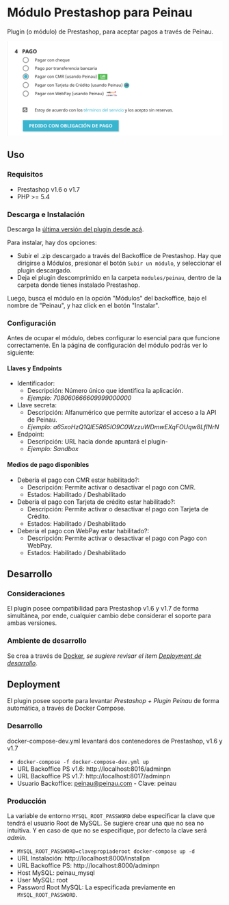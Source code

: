 # Módulo Prestashop para Peinau

Plugin (o módulo) de Prestashop, para aceptar pagos a través de Peinau.

![Screenshot de pagos](peinau/views/img/screenshot.png)

## Uso
### Requisitos
- Prestashop v1.6 o v1.7
- PHP >= 5.4

### Descarga e Instalación

Descarga la [última versión del plugin desde acá](https://github.com/peinau/peinau-plugin-prestashop/releases/latest).

Para instalar, hay dos opciones:

- Subir el .zip descargado a través del Backoffice de Prestashop. Hay que dirigirse a Módulos, presionar el botón ```Subir un módulo```, y seleccionar el plugin descargado.
- Deja el plugin descomprimido en la carpeta ```modules/peinau```, dentro de la carpeta donde tienes instalado Prestashop.

Luego, busca el módulo en la opción "Módulos" del backoffice, bajo el nombre de "Peinau", y haz click en el botón "Instalar".

### Configuración

Antes de ocupar el módulo, debes configurar lo esencial para que funcione correctamente. En la página de configuración del módulo podrás ver lo siguiente:

#### Llaves y Endpoints 

- Identificador:
	- Descripción: Número único que identifica la aplicación.
	- _Ejemplo: 708060666609999000000_
- Llave secreta:
	- Descripción: Alfanumérico que permite autorizar el acceso a la API de Peinau.
	- _Ejemplo: a65xoHzQ1QlE5R65IO9C0WzzuWDmwEXqFOUqw8LfINrN_
- Endpoint:
	- Descripción: URL hacia donde apuntará el plugin-
	- _Ejemplo: Sandbox_

#### Medios de pago disponibles

- Debería el pago con CMR estar habilitado?:
	- Descripción: Permite activar o desactivar el pago con CMR.
	- Estados: Habilitado / Deshabilitado
- Debería el pago con Tarjeta de crédito estar habilitado?:
	- Descripción: Permite activar o desactivar el pago con Tarjeta de Crédito.
	- Estados: Habilitado / Deshabilitado
- Debería el pago con WebPay estar habilitado?: 
	- Descripción: Permite activar o desactivar el pago con Pago con WebPay.
	- Estados: Habilitado / Deshabilitado


## Desarrollo

### Consideraciones
El plugin posee compatibilidad para Prestashop v1.6 y v1.7 de forma simultánea, por ende, cualquier cambio debe considerar el soporte para ambas versiones.

### Ambiente de desarrollo
Se crea a través de [Docker](https://www.docker.com), _se sugiere revisar el item [Deployment de desarrollo](#desarrollo)_.

## Deployment

El plugin posee soporte para levantar _Prestashop + Plugin Peinau_ de forma automática, a través de Docker Compose.

### Desarrollo

docker-compose-dev.yml levantará dos contenedores de Prestashop, v1.6 y v1.7

* ```docker-compose -f docker-compose-dev.yml up```
* URL Backoffice PS v1.6: http://localhost:8016/adminpn
* URL Backoffice PS v1.7: http://localhost:8017/adminpn
* Usuario Backoffice: peinau@peinau.com - Clave: peinau

### Producción

La variable de entorno ```MYSQL_ROOT_PASSWORD``` debe especificar la clave que tendrá el usuario Root de MySQL. Se sugiere crear una que no sea no intuitiva. Y en caso de que no se especifique, por defecto la clave será _admin_.

* ```MYSQL_ROOT_PASSWORD=clavepropiaderoot docker-compose up -d```
* URL Instalación: http://localhost:8000/installpn
* URL Backoffice PS: http://localhost:8000/adminpn
* Host MySQL: peinau_mysql
* User MySQL: root
* Password Root MySQL: La especificada previamente en ```MYSQL_ROOT_PASSWORD```.

